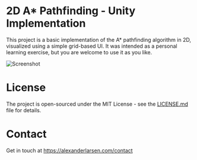 # 2D A* Pathfinding - Unity Implementation 

This project is a basic implementation of the A* pathfinding algorithm in 2D, visualized using a simple grid-based UI. It was intended as a personal learning exercise, but you are welcome to use it as you like. 

![Screenshot](Screenshot.png)

# License

The project is open-sourced under the MIT License - see the [LICENSE.md](https://github.com/alexanderlarsen/2D-Pathfinding-Unity/blob/main/LICENSE) file for details.

# Contact

Get in touch at https://alexanderlarsen.com/contact
